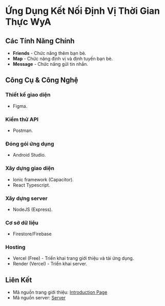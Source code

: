# Ứng Dụng Kết Nối Định Vị Thời Gian Thực WyA

## Các Tính Năng Chính
- **Friends** - Chức năng thêm bạn bè.
- **Map** - Chức năng định vị và định tuyến bạn bè.
- **Message** - Chức năng gửi tin nhắn.

## Công Cụ & Công Nghệ
### Thiết kế giao diện
- Figma.

### Kiểm thử API
- Postman.

### Đóng gói ứng dụng
- Android Studio.

### Xây dựng giao diện
- Ionic framework (Capacitor).
- React Typescript.

### Xây dựng server
- NodeJS (Express).

### Cơ sở dữ liệu
- Firestore/Firebase

### Hosting
- Vercel (Free) - Triển khai trang giới thiệu và tải ứng dụng.
- Render (Vercel) - Triển khai server.

## Liên Kết
- Mã nguồn trang giới thiệu: [Introduction Page](https://github.com/duy08k4/WyA_Introduction)
- Mã nguồn server: [Server](https://github.com/duy08k4/WyA_Backend)
